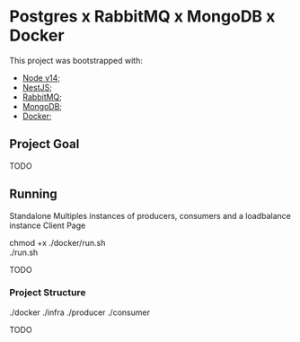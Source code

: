 # Postgres x RabbitMQ x MongoDB x Docker

This project was bootstrapped with:
- [Node v14](https://nodejs.org);
- [NestJS](https://reactjs.org);
- [RabbitMQ](https://reactjs.org);
- [MongoDB](https://reactjs.org);
- [Docker](https://reactjs.org);

## Project Goal

TODO


## Running

Standalone
Multiples instances of producers, consumers and a loadbalance instance
Client Page

chmod +x ./docker/run.sh
</br>
./run.sh

TODO

### Project Structure

./docker
./infra
./producer
./consumer

TODO
